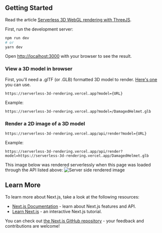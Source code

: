 ## Getting Started

Read the article [Serverless 3D WebGL rendering with ThreeJS](https://rainer.im/blog/serverless-3d-rendering).

First, run the development server:

```bash
npm run dev
# or
yarn dev
```

Open [http://localhost:3000](http://localhost:3000) with your browser to see the result.

### View a 3D model in browser

First, you'll need a .glTF (or .GLB) formatted 3D model to render. [Here's one](http://serverless-3d-rendering.vercel.app/DamagedHelmet.glb) you can use.

`https://serverless-3d-rendering.vercel.app?model={URL}`

Example:

`https://serverless-3d-rendering.vercel.app?model=/DamagedHelmet.glb`

### Render a 2D image of a 3D model

`https://serverless-3d-rendering.vercel.app/api/render?model={URL}`

Example:

`https://serverless-3d-rendering.vercel.app/api/render?model=https://serverless-3d-rendering.vercel.app/DamagedHelmet.glb`

This image below was rendered serverlessly when this page was loaded through the API listed above:
![Server side rendered image](https://serverless-3d-rendering.vercel.app/api/render?model=https://serverless-3d-rendering.vercel.app/DamagedHelmet.glb)

## Learn More

To learn more about Next.js, take a look at the following resources:

- [Next.js Documentation](https://nextjs.org/docs) - learn about Next.js features and API.
- [Learn Next.js](https://nextjs.org/learn) - an interactive Next.js tutorial.

You can check out [the Next.js GitHub repository](https://github.com/vercel/next.js/) - your feedback and contributions are welcome!
